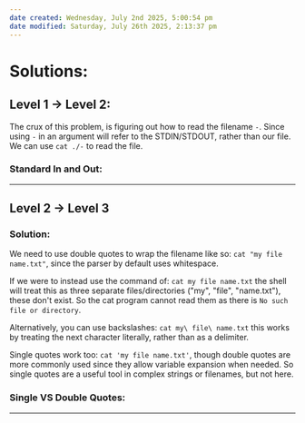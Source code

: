 ```yaml
---
date created: Wednesday, July 2nd 2025, 5:00:54 pm
date modified: Saturday, July 26th 2025, 2:13:37 pm
---
```


# Solutions:

## Level 1 → Level 2:

The crux of this problem, is figuring out how to read the filename `-`. Since using `-` in an argument will refer to the STDIN/STDOUT, rather than our file. We can use `cat ./-` to read the file.

### Standard In and Out:



***
## Level 2 → Level 3

### Solution:

We need to use double quotes to wrap the filename like so: `cat "my file name.txt"`, since the parser by default uses whitespace. 

If we were to instead use the command of: `cat my file name.txt` the shell will treat this as three separate files/directories ("my", "file", "name.txt"), these don't exist. So the cat program cannot read them as there is `No such file or directory`.

Alternatively, you can use backslashes: `cat my\ file\ name.txt` this works by treating the next character literally, rather than as a delimiter.

Single quotes work too: `cat 'my file name.txt'`, though double quotes are more commonly used since they allow variable expansion when needed. So single quotes are a useful tool in complex strings or filenames, but not here.

### Single VS Double Quotes:


***